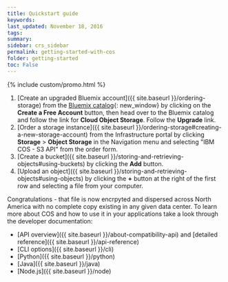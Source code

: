 ```yaml
---
title: Quickstart guide
keywords: 
last_updated: November 18, 2016
tags:
summary: 
sidebar: crs_sidebar
permalink: getting-started-with-cos
folder: getting-started
toc: False
---
```


{% include custom/promo.html %}

1.  [Create an upgraded Bluemix account]({{ site.baseurl }}/ordering-storage) from the [Bluemix catalog](https://console.ng.bluemix.net/catalog/infrastructure/cloud_object_storage/){: new_window} by clicking on the **Create a Free Account** button, then head over to the Bluemix catalog and follow the link for **Cloud Object Storage**. Follow the **Upgrade** link. 
2.  [Order a storage instance]({{ site.baseurl }}/ordering-storage#creating-a-new-storage-account) from the Infrastructure portal by clicking **Storage** > **Object Storage** in the Navigation menu and selecting "IBM COS - S3 API" from the order form.
3.  [Create a bucket]({{ site.baseurl }}/storing-and-retrieving-objects#using-buckets) by clicking the **Add** button.
4.  [Upload an object]({{ site.baseurl }}/storing-and-retrieving-objects#using-objects) by clicking the **+** button at the right of the first row and selecting a file from your computer. 

Congratulations - that file is now encrpyted and dispersed across North America with no complete copy existing in any given data center. To learn more about COS and how to use it in your applications take a look through the developer documentation:

* [API overview]({{ site.baseurl }}/about-compatibility-api) and [detailed reference]({{ site.baseurl }}/api-reference)
* [CLI options]({{ site.baseurl }}/cli)
* [Python]({{ site.baseurl }}/python)
* [Java]({{ site.baseurl }}/java)
* [Node.js]({{ site.baseurl }}/node)

